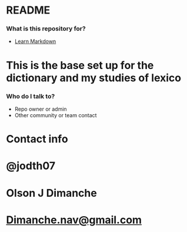 # README #

### What is this repository for? ###

* [Learn Markdown](https://bitbucket.org/tutorials/markdowndemo)
# This is the base set up for the dictionary and my studies of lexico


### Who do I talk to? ###

* Repo owner or admin
* Other community or team contact
# Contact info
# @jodth07
# Olson J Dimanche
# Dimanche.nav@gmail.com